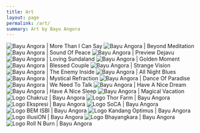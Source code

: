```yaml
---
title: Art
layout: page
permalink: /art/
summary: Art by Bayu Angora
---
```


<section class="box">
<h2 class="center" hidden>Bayu Angora</h2>
<h3 class="center" hidden>Art by Bayu Angora</h3>
<div class="gallery">
<img class="big" tabindex="0"
alt="Bayu Angora | More Than I Can Say"
src="https://ik.imagekit.io/angora/art/more-than-i-can-say.webp">
<img class="half" tabindex="0"
alt="Bayu Angora | Beyond Meditation"
src="https://ik.imagekit.io/angora/art/beyond-meditation.webp">
<img class="half" tabindex="0"
alt="Bayu Angora | Sound Of Peace"
src="https://ik.imagekit.io/angora/art/sound-of-peace.webp">
<img class="half" tabindex="0"
alt="Bayu Angora | Preview Dejavu"
src="https://ik.imagekit.io/angora/art/preview-dejavu.webp">
<img class="half" tabindex="0"
alt="Bayu Angora | Loving Sundaland"
src="https://ik.imagekit.io/angora/art/loving-sundaland.webp">
<img class="half" tabindex="0"
alt="Bayu Angora | Golden Moment"
src="https://ik.imagekit.io/angora/art/golden-moment.webp">
<img class="half" tabindex="0"
alt="Bayu Angora | Blessed Couple"
src="https://ik.imagekit.io/angora/art/blessed-couple.webp">
<img class="big" tabindex="0"
alt="Bayu Angora | Strange Vision"
src="https://ik.imagekit.io/angora/art/strange-vision.webp">
</div>
</section>

<section class="box">
<h2 class="center" hidden>Bayu Angora</h2>
<h3 class="center" hidden>Art by Bayu Angora</h3>
<div class="gallery">
<img class="big" tabindex="0"
alt="Bayu Angora | The Enemy Inside"
src="https://ik.imagekit.io/angora/art/the-enemy-inside.webp">
<img class="half" tabindex="0"
alt="Bayu Angora | All Night Blues"
src="https://ik.imagekit.io/angora/art/all-night-blues.webp">
<img class="half" tabindex="0"
alt="Bayu Angora | Mystical Refraction"
src="https://ik.imagekit.io/angora/art/mystical-refraction.webp">
<img class="half" tabindex="0"
alt="Bayu Angora | Dance Of Paradise"
src="https://ik.imagekit.io/angora/art/dance-of-paradise.webp">
<img class="half" tabindex="0"
alt="Bayu Angora | We Need To Talk"
src="https://ik.imagekit.io/angora/art/we-need-to-talk.webp">
<img class="half" tabindex="0"
alt="Bayu Angora | Have A Nice Dream"
src="https://ik.imagekit.io/angora/art/have-a-nice-dream.webp">
<img class="half" tabindex="0"
alt="Bayu Angora | Have A Nice Sleep"
src="https://ik.imagekit.io/angora/art/have-a-nice-sleep.webp">
<img class="big" tabindex="0"
alt="Bayu Angora | Magical Vacation"
src="https://ik.imagekit.io/angora/art/magical-vacation.webp">
</div>
</section>

<section class="box">
<h2 class="center" hidden>Bayu Angora</h2>
<h3 class="center" hidden>Art by Bayu Angora</h3>
<div class="gallery">
<img class="small" tabindex="0"
alt="Logo Chakruz | Bayu Angora"
src="https://ik.imagekit.io/angora/logo/chakruz.webp">
<img class="small" tabindex="0"
alt="Logo Thor Farm | Bayu Angora"
src="https://ik.imagekit.io/angora/logo/thor-farm.webp">
<img class="small" tabindex="0"
alt="Logo Ekspresi | Bayu Angora"
src="https://ik.imagekit.io/angora/logo/ekspresi.webp">
<img class="small" tabindex="0"
alt="Logo SoCA | Bayu Angora"
src="https://ik.imagekit.io/angora/logo/soca.webp">
<img class="small" tabindex="0"
alt="Logo BEM ISBI | Bayu Angora"
src="https://ik.imagekit.io/angora/logo/bem-isbi.webp">
<img class="small" tabindex="0"
alt="Logo Kandang Optimus | Bayu Angora"
src="https://ik.imagekit.io/angora/logo/kandang-optimus.webp">
<img class="small" tabindex="0"
alt="Logo illusiON | Bayu Angora"
src="https://ik.imagekit.io/angora/logo/illusion.webp">
<img class="small" tabindex="0"
alt="Logo Bhayangkara | Bayu Angora"
src="https://ik.imagekit.io/angora/logo/bhayangkara.webp">
<img class="small" tabindex="0"
alt="Logo Roll N Burn | Bayu Angora"
src="https://ik.imagekit.io/angora/logo/roll-n-burn.webp">
</div>
</section>
